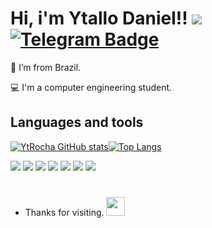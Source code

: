 
# Hi, i'm Ytallo Daniel!! <a href="mailto:ytallo4gamer@gmail.com"><img src="https://img.shields.io/badge/Gmail-D14836?style=for-the-badge&logo=gmail&logoColor=white"></a> [![Telegram Badge](https://img.shields.io/badge/Telegram-2CA5E0?style=for-the-badge&logo=telegram&logoColor=white&link=https://t.me/YtRocha)](https://t.me/YtRocha)

:house_with_garden: I’m from Brazil.

:computer: I'm a computer engineering student.


## Languages and tools
[![YtRocha GitHub stats](https://github-readme-stats.vercel.app/api?username=YtRocha&theme=midnight-purple&show_icons=true&border_radius=20&border_color&count_private=true)](https://github.com/YtRocha/github-readme-stats)[![Top Langs](https://github-readme-stats.vercel.app/api/top-langs/?username=YtRocha&layout=compact&theme=midnight-purple&show_icons=true&border_radius=20&count_private=true&hide_border=false&border_color=purple)](https://github.com/YtRocha/github-readme-stats)


<code><img src="https://img.shields.io/badge/Python-FFD43B?style=for-the-badge&logo=python&logoColor=darkgreen"></code>
<code><img src="https://img.shields.io/badge/C-00599C?style=for-the-badge&logo=c&logoColor=white"></code>
<code><img src="https://img.shields.io/badge/Java-ED8B00?style=for-the-badge&logo=java&logoColor=white"></code>
<code><img src="https://img.shields.io/badge/Haskell-5D4F85?style=for-the-badge&logo=haskell&logoColor=white"></code>
<code><img src="https://img.shields.io/badge/MySQL-00000F?style=for-the-badge&logo=mysql&logoColor=white"></code>
<code><img src="https://img.shields.io/badge/Ubuntu-E95420?style=for-the-badge&logo=ubuntu&logoColor=white"></code>
<code><img src="https://img.shields.io/badge/Windows-0078D6?style=for-the-badge&logo=windows&logoColor=white"></code>
# 
- Thanks for visiting. <img src=https://github.com/TheDudeThatCode/TheDudeThatCode/blob/master/Assets/gandalf_parrot.gif width="30"> 


